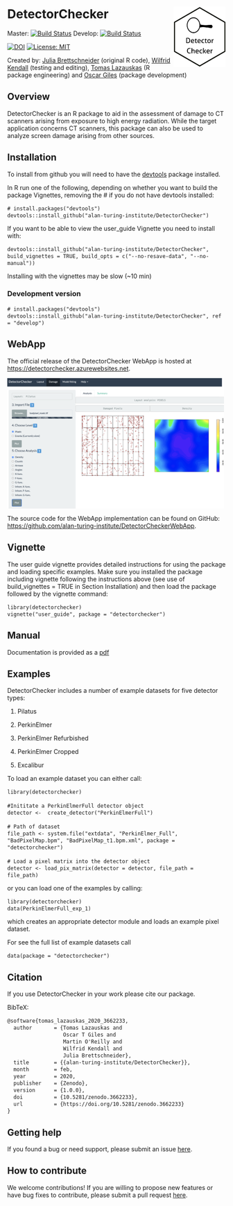 # DetectorChecker <a><img src='logo_hex.png' align="right" height="139" /></a>

Master: [![Build Status](https://travis-ci.com/alan-turing-institute/DetectorChecker.svg?token=zxQwzfsqCyEouTqXAVUn&branch=master)](https://travis-ci.com/alan-turing-institute/DetectorChecker) Develop: [![Build Status](https://travis-ci.com/alan-turing-institute/DetectorChecker.svg?token=zxQwzfsqCyEouTqXAVUn&branch=develop)](https://travis-ci.com/alan-turing-institute/DetectorChecker)

[![DOI](https://zenodo.org/badge/144782935.svg)](https://zenodo.org/badge/latestdoi/144782935)
[![License: MIT](https://img.shields.io/badge/License-MIT-yellow.svg)](https://opensource.org/licenses/MIT)

Created by: [Julia Brettschneider](https://github.com/ejulia17) (original R code), [Wilfrid Kendall](https://github.com/WilfridSKendall) (testing and editing),
[Tomas Lazauskas](https://github.com/tomaslaz) (R package engineering) and [Oscar Giles](https://github.com/OscartGiles) (package development)

## Overview

DetectorChecker is an R package to aid in the assessment of damage to CT scanners arising from exposure to high energy radiation.
While the target application concerns CT scanners, this package can also be used to analyze screen damage arising from other sources.


## Installation

To install from github you will need to have the [devtools](https://github.com/r-lib/devtools) package installed.

In R run one of the following, depending on whether you want to build the package Vignettes, removing the # if you do not have devtools installed:

```
# install.packages("devtools")
devtools::install_github("alan-turing-institute/DetectorChecker")
```


If you want to be able to view the user_guide Vignette you need to install with:
```
devtools::install_github("alan-turing-institute/DetectorChecker", build_vignettes = TRUE, build_opts = c("--no-resave-data", "--no-manual"))
```
Installing with the vignettes may be slow (~10 min)


### Development version

```
# install.packages("devtools")
devtools::install_github("alan-turing-institute/DetectorChecker", ref = "develop")
```


## WebApp

The official release of the DetectorChecker WebApp is hosted at https://detectorchecker.azurewebsites.net.

<img src="https://raw.githubusercontent.com/alan-turing-institute/DetectorChecker/master/inst/img/DetectorChecker.png" width="500" align="center">

The source code for the WebApp implementation can be found on GitHub: https://github.com/alan-turing-institute/DetectorCheckerWebApp.


## Vignette

The user guide vignette provides detailed instructions for using the package and loading specific examples. Make sure you installed the package including vignette following the instructions above (see use of build_vignettes = TRUE in Section Installation) and then load the package followed by the vignette command:

```
library(detectorchecker)
vignette("user_guide", package = "detectorchecker")
```

## Manual
Documentation is provided as a [pdf](docs/detectorchecker_0.1.10.pdf)

## Examples
DetectorChecker includes a number of example datasets for five detector types:

1. Pilatus

2. PerkinElmer

3. PerkinElmer Refurbished

4. PerkinElmer Cropped

5. Excalibur

To load an example dataset you can either call:
```
library(detectorchecker)

#Inititate a PerkinElmerFull detector object
detector <-  create_detector("PerkinElmerFull")

# Path of dataset
file_path <- system.file("extdata", "PerkinElmer_Full", "BadPixelMap.bpm", "BadPixelMap_t1.bpm.xml", package = "detectorchecker")

# Load a pixel matrix into the detector object
detector <- load_pix_matrix(detector = detector, file_path = file_path)
```

or you can load one of the examples by calling:

```
library(detectorchecker)
data(PerkinElmerFull_exp_1)
```

which creates an appropriate detector module and loads an example pixel dataset.

For see the full list of example datasets call

```
data(package = "detectorchecker")
```

## Citation
If you use DetectorChecker in your work please cite our package.

BibTeX:

```
@software{tomas_lazauskas_2020_3662233,
  author       = {Tomas Lazauskas and
                  Oscar T Giles and
                  Martin O'Reilly and
                  Wilfrid Kendall and
                  Julia Brettschneider},
  title        = {{alan-turing-institute/DetectorChecker}},
  month        = feb,
  year         = 2020,
  publisher    = {Zenodo},
  version      = {1.0.0},
  doi          = {10.5281/zenodo.3662233},
  url          = {https://doi.org/10.5281/zenodo.3662233}
}
```

## Getting help
If you found a bug or need support, please submit an issue [here](https://github.com/alan-turing-institute/DetectorChecker/issues/new).

## How to contribute
We welcome contributions! If you are willing to propose new features or have bug fixes to contribute, please submit a pull request [here](https://github.com/alan-turing-institute/DetectorChecker/pulls).
